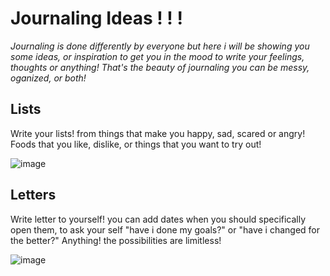 # Journaling Ideas ! ! ! 
*Journaling is done differently by everyone but here i will be showing you some ideas, or inspiration to get you in the mood to write your feelings, thoughts or anything! That's the beauty of journaling you can be messy, oganized, or both!*

## Lists ##
Write your lists! from things that make you happy, sad, scared or angry! Foods that you like, dislike, or things that you want to try out!

![image](https://user-images.githubusercontent.com/102715218/161959757-8140e935-a1c4-4dea-aa41-4b913c0b3352.png)

## Letters ##
Write letter to yourself! you can add dates when you should specifically open them, to ask your self "have i done my goals?" or "have i changed for the better?" Anything! the possibilities are limitless! 

![image](https://user-images.githubusercontent.com/102715218/161960344-a602bd32-a93d-4601-8a19-e37792805a76.png)


